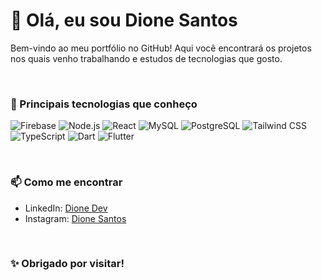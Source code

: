 # 👋 Olá, eu sou Dione Santos

Bem-vindo ao meu portfólio no GitHub! 
Aqui você encontrará os projetos nos quais venho trabalhando e estudos de tecnologias que gosto.

<br>

### 🧩 Principais tecnologias que conheço

![Firebase](https://img.shields.io/badge/Firebase-FFCA28?style=for-the-badge&logo=firebase&logoColor=white)
![Node.js](https://img.shields.io/badge/Node.js-339933?style=for-the-badge&logo=nodedotjs&logoColor=white)
![React](https://img.shields.io/badge/React-20232A?style=for-the-badge&logo=react&logoColor=61DAFB)
![MySQL](https://img.shields.io/badge/MySQL-4479A1?style=for-the-badge&logo=mysql&logoColor=white)
![PostgreSQL](https://img.shields.io/badge/PostgreSQL-4169E1?style=for-the-badge&logo=postgresql&logoColor=white)
![Tailwind CSS](https://img.shields.io/badge/Tailwind_CSS-38B2AC?style=for-the-badge&logo=tailwind-css&logoColor=white)
![TypeScript](https://img.shields.io/badge/TypeScript-3178C6?style=for-the-badge&logo=typescript&logoColor=white)
![Dart](https://img.shields.io/badge/Dart-0175C2?style=for-the-badge&logo=dart&logoColor=white)
![Flutter](https://img.shields.io/badge/Flutter-02569B?style=for-the-badge&logo=flutter&logoColor=white)


<!-- ## 📂 Meus principais projetos
---
| Projeto | Descrição | Tecnologias |
|--------|------------|-------------|
| [🌱 App Feltrin](link-do-repo) | Aplicativo de diagnóstico de plantas com recomendações de produtos. | Flutter, Firebase, IA |
| [🚌 Motorhome Travel](link-do-repo) | MVP para viajantes de motorhome com rotas e check-ins. | Flutter, Google Maps API |
| [📊 App de Quiz com ofensiva estilo Duolingo](link-do-repo) | Sistema de perguntas diárias com ofensiva e gamificação. | Flutter, Supabase |
-->
<br>

### 📫 Como me encontrar

- LinkedIn: [Dione Dev](https://linkedin.com/in/dionedev)
- Instagram: [Dione Santos](https://instagram.com/dione.r.s)

<br>

### ✨ Obrigado por visitar!


